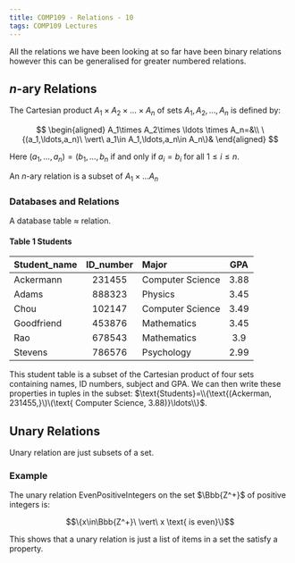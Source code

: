 ```yaml
---
title: COMP109 - Relations - 10
tags: COMP109 Lectures
---
```

All the relations we have been looking at so far have been binary relations however this can be generalised for greater numbered relations.

## $n$-ary Relations
The Cartesian product $A_1\times A_2\times \ldots \times A_n$ of sets $A_1,A_2,\ldots,A_n$ is defined by:

$$
\begin{aligned}
A_1\times A_2\times \ldots \times A_n=&\\
\{(a_1,\ldots,a_n)\ \vert\ a_1\in A_1,\ldots,a_n\in A_n\}&
\end{aligned}
$$

Here $(a_1,\ldots,a_n)=(b_1,\ldots,b_n$ if and only if $a_i=b_i$ for all $1\leq i\leq n$.

An $n$-ary relation is a subset of $A_1\times\ldots A_n$

### Databases and Relations
A database table $\approx$ relation.

#### Table 1 $\text{Students}$

| Student_name | ID_number | Major | GPA |
| :-- | :-: | :-- | :-: |
| Ackermann | 231455 | Computer Science | 3.88 |
| Adams | 888323 | Physics | 3.45 |
| Chou | 102147 | Computer Science | 3.49 |
| Goodfriend | 453876 | Mathematics | 3.45 |
| Rao | 678543 | Mathematics | 3.9 |
| Stevens | 786576 | Psychology | 2.99 |

This student table is a subset of the Cartesian product of four sets containing names, ID numbers, subject and GPA. We can then write these properties in tuples in the subset: $\text{Students}=\\{\text{(Ackerman, 231455,}\)\(\text{ Computer Science, 3.88)}\ldots\\}$.

## Unary Relations
Unary relation are just subsets of a set.

### Example
The unary relation $\text{EvenPositiveIntegers}$ on the set $\Bbb{Z^+}$ of positive integers is:

$$\{x\in\Bbb{Z^+}\ \vert\ x \text{ is even}\}$$

This shows that a unary relation is just a list of items in a set the satisfy a property.
